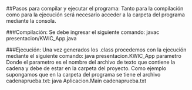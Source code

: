 ##Pasos para compilar y ejecutar el programa:
Tanto para la compilación como para la ejecución será necesario acceder a la carpeta del programa mediante la consola.

###Compilación:
Se debe ingresar el siguiente comando: 
javac presentacion/KWIC_App.java

###Ejecución:
Una vez generados los .class procedemos con la ejecución mediante el siguiente comando:
java presentacion.KWIC_App parametro
Donde el parametro es el nombre del archivo de texto que contiene la cadena y debe de estar en la carpeta del proyecto.
Como ejemplo supongamos que en la carpeta del programa se tiene el archivo cadenaprueba.txt:
java Aplicacion.Main cadenaprueba.txt
